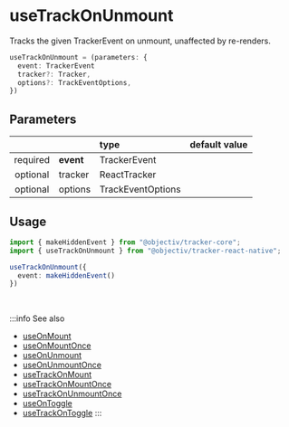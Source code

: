# useTrackOnUnmount

Tracks the given TrackerEvent on unmount, unaffected by re-renders.

```ts
useTrackOnUnmount = (parameters: {
  event: TrackerEvent
  tracker?: Tracker,
  options?: TrackEventOptions,
})
```

## Parameters
|          |           | type              | default value |
|:--------:|:----------|:------------------|:--------------|
| required | **event** | TrackerEvent      |               |
| optional | tracker   | ReactTracker      |               |
| optional | options   | TrackEventOptions |               |

## Usage
```ts
import { makeHiddenEvent } from "@objectiv/tracker-core";
import { useTrackOnUnmount } from "@objectiv/tracker-react-native";
```

```ts
useTrackOnUnmount({ 
  event: makeHiddenEvent()
})
```

<br />

:::info See also
- [useOnMount](/tracking/react-native/api-reference/hooks/useOnMount.md)
- [useOnMountOnce](/tracking/react-native/api-reference/hooks/useOnMountOnce.md)
- [useOnUnmount](/tracking/react-native/api-reference/hooks/useOnUnmount.md)
- [useOnUnmountOnce](/tracking/react-native/api-reference/hooks/useOnUnmountOnce.md)
- [useTrackOnMount](/tracking/react-native/api-reference/hooks/useTrackOnMount.md)
- [useTrackOnMountOnce](/tracking/react-native/api-reference/hooks/useTrackOnMountOnce.md)
- [useTrackOnUnmountOnce](/tracking/react-native/api-reference/hooks/useTrackOnUnmountOnce.md)
- [useOnToggle](/tracking/react-native/api-reference/hooks/useOnToggle.md)
- [useTrackOnToggle](/tracking/react-native/api-reference/hooks/useTrackOnToggle.md)
:::
